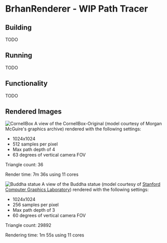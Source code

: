 # BrhanRenderer - WIP Path Tracer

## Building
TODO

## Running
TODO

## Functionality
TODO

## Rendered Images
![CornellBox](https://i.imgur.com/DGFBV83.png)
A view of the CornellBox-Original (model courtesy of Morgan McGuire's graphics archive) rendered with the following settings:
- 1024x1024
- 512 samples per pixel
- Max path depth of 4
- 63 degrees of vertical camera FOV

Triangle count: 36

Render time: 7m 36s using 11 cores

![Buddha statue](https://i.imgur.com/hQ3fVck.png)
A view of the Buddha statue (model courtesy of [Stanford Computer Graphics Laboratory](http://graphics.stanford.edu/data/3Dscanrep/)) rendered with the following settings:
- 1024x1024
- 256 samples per pixel
- Max path depth of 3
- 60 degrees of vertical camera FOV

Triangle count: 29892

Rendering time: 1m 55s using 11 cores
